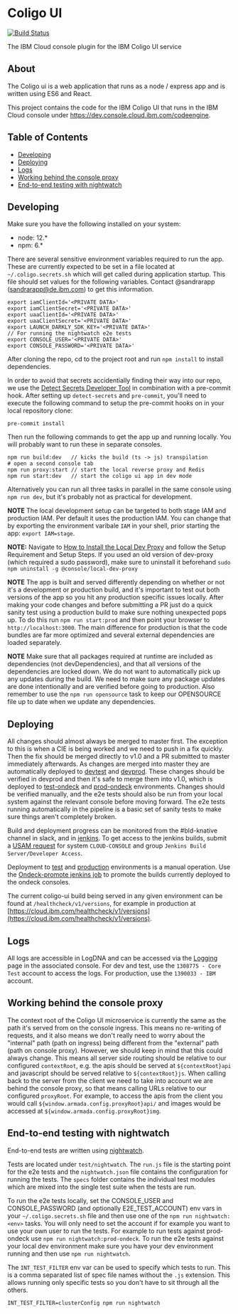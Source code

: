 # Coligo UI

[![Build Status](https://travis.ibm.com/coligo/ui.svg?token=UJLHzMsjz9idyvaxDy2e&branch=master)](https://travis.ibm.com/coligo/ui)

The IBM Cloud console plugin for the IBM Coligo UI service

## About

The Coligo ui is a web application that runs as a node / express app and is written using ES6 and React.

This project contains the code for the IBM Coligo UI that runs in the IBM Cloud console under https://dev.console.cloud.ibm.com/codeengine.

## Table of Contents

- [Developing](#developing)
- [Deploying](#deploying)
- [Logs](#logs)
- [Working behind the console proxy](#working-behind-the-console-proxy)
- [End-to-end testing with nightwatch](#end-to-end-testing-with-nightwatch)

## Developing

Make sure you have the following installed on your system:

- node: 12.*
- npm: 6.*

There are several sensitive environment variables required to run the app. These are currently expected to be set in a file located at `~/.coligo.secrets.sh` which will get called during application startup. This file should set values for the following variables. Contact @sandrarapp (sandrarapp@de.ibm.com) to get this information.

```
export iamClientId='<PRIVATE DATA>'
export iamClientSecret='<PRIVATE DATA>'
export uaaClientId='<PRIVATE DATA>'
export uaaClientSecret='<PRIVATE DATA>'
export LAUNCH_DARKLY_SDK_KEY='<PRIVATE DATA>'
// For running the nightwatch e2e tests
export CONSOLE_USER='<PRIVATE DATA>'
export CONSOLE_PASSWORD='<PRIVATE DATA>'
```

After cloning the repo, cd to the project root and run `npm install` to install dependencies.

In order to avoid that secrets accidentially finding their way into our repo, we use the [Detect Secrets Developer Tool](https://w3.ibm.com/w3publisher/detect-secrets/developer-tool) in combination with a pre-commit hook. After setting up `detect-secrets` and `pre-commit`, you'll need to execute the following command to setup the pre-commit hooks on in your local repository clone:

```
pre-commit install
```


Then run the following commands to get the app up and running locally. You will probably want to run these in separate consoles.

```
npm run build:dev   // kicks the build (ts -> js) transpilation
# open a second console tab
npm run proxy:start // start the local reverse proxy and Redis
npm run start:dev   // start the coligo ui app in dev mode
```

Alternatively you can run all three tasks in parallel in the same console using `npm run dev`, but it's probably not as practical for development.

**NOTE** The local development setup can be targeted to both stage IAM and production IAM. Per default it uses the production IAM. You can change that by exporting the environment varibale `IAM` in your shell, prior starting the app: `export IAM=stage`.

**NOTE:** Navigate to [How to Install the Local Dev Proxy](https://github.ibm.com/Bluemix/local-dev-proxy#how-to-install-the-local-dev-proxy) and follow the Setup Requirement and Setup Steps. If you used an old version of dev-proxy (which required a sudo password), make sure to uninstall it beforehand `sudo npm uninstall -g @console/local-dev-proxy`

**NOTE** The app is built and served differently depending on whether or not it's a development or production build, and it's important to test out both versions of the app so you hit any production specific issues locally. After making your code changes and before submitting a PR just do a quick sanity test using a production build to make sure nothing unexpected pops up. To do this run `npm run start:prod` and then point your browser to `http://localhost:3000`. The main difference for production is that the code bundles are far more optimized and several external dependencies are loaded separately.

**NOTE** Make sure that all packages required at runtime are included as dependencies (not devDependencies), and that all versions of the dependencies are locked down. We do not want to automatically pick up any updates during the build. We need to make sure any package updates are done intentionally and are verified before going to production. Also remember to use the `npm run opensource` task to keep our OPENSOURCE file up to date when we update any dependencies.

## Deploying

All changes should almost always be merged to master first. The exception to this is when a CIE is being worked and we need to push in a fix quickly. Then the fix should be merged directly to v1.0 and a PR submitted to master immediately afterwards. As changes are merged into master they are automatically deployed to [devtest](https://dev.console.test.cloud.ibm.com) and [devprod](https://dev.console.cloud.ibm.com). These changes should be verified in devprod and then it's safe to merge them into v1.0, which is deployed to [test-ondeck](https://ondeck.console.test.cloud.ibm.com) and [prod-ondeck](https://ondeck.console.cloud.ibm.com) environments. Changes should be verified manually, and the e2e tests should also be run from your local system against the relevant console before moving forward. The e2e tests running automatically in the pipeline is a basic set of sanity tests to make sure things aren't completely broken.

Build and deployment progress can be monitored from the #bld-knative channel in slack, and in [jenkins](https://wcp-console-jenkins.swg-devops.com/blue/organizations/jenkins/pipelines?search=knative). To get access to the jenkins builds, submit a [USAM request](https://usam.svl.ibm.com:9443/AM) for system `CLOUD-CONSOLE` and group `Jenkins Build Server/Developer Access`.

Deployment to [test](https://test.cloud.ibm.com) and [production](https://cloud.ibm.com) environments is a manual operation. Use the [Ondeck-promote jenkins job](https://wcp-console-jenkins.swg-devops.com/blue/organizations/jenkins/promote%2Fknative/activity) to promote the builds currently deployed to the ondeck consoles.

The current coligo-ui build being served in any given environment can be found at `/healthcheck/v1/versions`, for example in production at [https://cloud.ibm.com/healthcheck/v1/versions](https://cloud.ibm.com/healthcheck/v1/versions).

## Logs

All logs are accessible in LogDNA and can be accessed via the [Logging](https://cloud.ibm.com/observe/logging) page in the associated console. For dev and test, use the `1308775 - Core Test` account to access the logs. For production, use the `1390033 - IBM` account.

## Working behind the console proxy

The context root of the Coligo UI microservice is currently the same as the path it's served from on the console ingress. This means no re-writing of requests, and it also means we don't really need to worry about the "internal" path (path on ingress) being different from the "external" path (path on console proxy). However, we should keep in mind that this could always change. This means all server side routing should be relative to our configured `contextRoot`, e.g. the apis should be served at `${contextRoot}api` and javascript should be served relative to `${contextRoot}js`. When calling back to the server from the client we need to take into account we are behind the console proxy, so that means calling URLs relative to our configured `proxyRoot`. For example, to access the apis from the client you would call `${window.armada.config.proxyRoot}api/` and images would be accessed at `${window.armada.config.proxyRoot}img`.

## End-to-end testing with nightwatch

End-to-end tests are written using [nightwatch](http://nightwatchjs.org/api).

Tests are located under `test/nightwatch`. The `run.js` file is the starting point for the e2e tests and the `nightwatch.json` file contains the configuration for running the tests. The `specs` folder contains the individual test modules which are mixed into the single test suite when the tests are run.

To run the e2e tests locally, set the CONSOLE_USER and CONSOLE_PASSWORD (and optionally E2E_TEST_ACCOUNT) env vars in your `~/.coligo.secrets.sh` file and then use one of the `npm run nightwatch:<env>` tasks. You will only need to set the account if for example you want to use your own user to run the tests. For example to run tests against prod-ondeck use `npm run nightwatch:prod-ondeck`. To run the e2e tests against your local dev environment make sure you have your dev environment running and then use `npm run nightwatch`.

The `INT_TEST_FILTER` env var can be used to specify which tests to run. This is a comma separated list of spec file names without the `.js` extension. This allows running only specific tests so you don't have to sit through all the others.
```
INT_TEST_FILTER=clusterConfig npm run nightwatch
```
